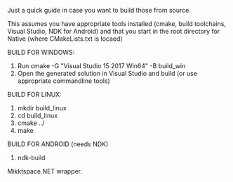 Just a quick guide in case you want to build those from source.

This assumes you have appropriate tools installed (cmake, build toolchains, Visual Studio, NDK for Android)
and that you start in the root directory for Native (where CMakeLists.txt is locaed)

BUILD FOR WINDOWS:
1) Run cmake -G "Visual Studio 15 2017 Win64" -B build_win
2) Open the generated solution in Visual Studio and build (or use appropriate commandline tools)

BUILD FOR LINUX:
1) mkdir build_linux
2) cd build_linux
3) cmake ../
4) make

BUILD FOR ANDROID (needs NDK)
1) ndk-build

Mikktspace.NET wrapper.